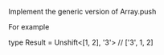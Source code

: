 Implement the generic version of Array.push

For example

type Result = Unshift<[1, 2], '3'> // ['3', 1, 2]
